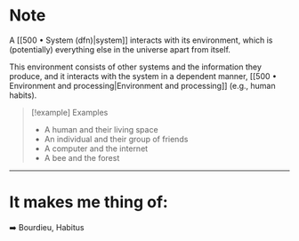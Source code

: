 # Note

A [[500 • System (dfn)|system]] interacts with its environment, which is (potentially) everything else in the universe apart from itself.

This environment consists of other systems and the information they produce, and it interacts with the system in a dependent manner, [[500 • Environment and processing|Environment and processing]] (e.g., human habits).

> [!example] Examples
> - A human and their living space
> - An individual and their group of friends
> - A computer and the internet
> - A bee and the forest

---

# It makes me thing of:

➡️ Bourdieu, Habitus